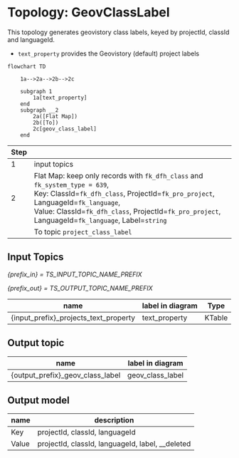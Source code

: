 # Topology: GeovClassLabel

This topology generates geovistory class labels, keyed by projectId, classId and languageId.

- `text_property` provides the Geovistory (default) project labels

```mermaid
flowchart TD

    1a-->2a-->2b-->2c
   
    subgraph 1
        1a[text_property]
    end
    subgraph __2
        2a([Flat Map])
        2b([To])
        2c[geov_class_label]
    end  
```

| Step |                                                                                                                                                                                                                                                                              |
|------|------------------------------------------------------------------------------------------------------------------------------------------------------------------------------------------------------------------------------------------------------------------------------|
| 1    | input topics                                                                                                                                                                                                                                                                 |
| 2    | Flat Map: keep only records with `fk_dfh_class` and `fk_system_type = 639`, <br/>Key: ClassId=`fk_dfh_class`, ProjectId=`fk_pro_project`, LanguageId=`fk_language`, <br/>Value: ClassId=`fk_dfh_class`, ProjectId=`fk_pro_project`, LanguageId=`fk_language`, Label=`string` |
|      | To topic `project_class_label`                                                                                                                                                                                                                                               |

## Input Topics

_{prefix_in} = TS_INPUT_TOPIC_NAME_PREFIX_

_{prefix_out} = TS_OUTPUT_TOPIC_NAME_PREFIX_

| name                                  | label in diagram | Type   |
|---------------------------------------|------------------|--------|
| {input_prefix}_projects_text_property | text_property    | KTable |

## Output topic

| name                             | label in diagram |
|----------------------------------|------------------|
| {output_prefix}_geov_class_label | geov_class_label |

## Output model

| name  | description                                      |
|-------|--------------------------------------------------|
| Key   | projectId, classId, languageId                   |
| Value | projectId, classId, languageId, label, __deleted |
